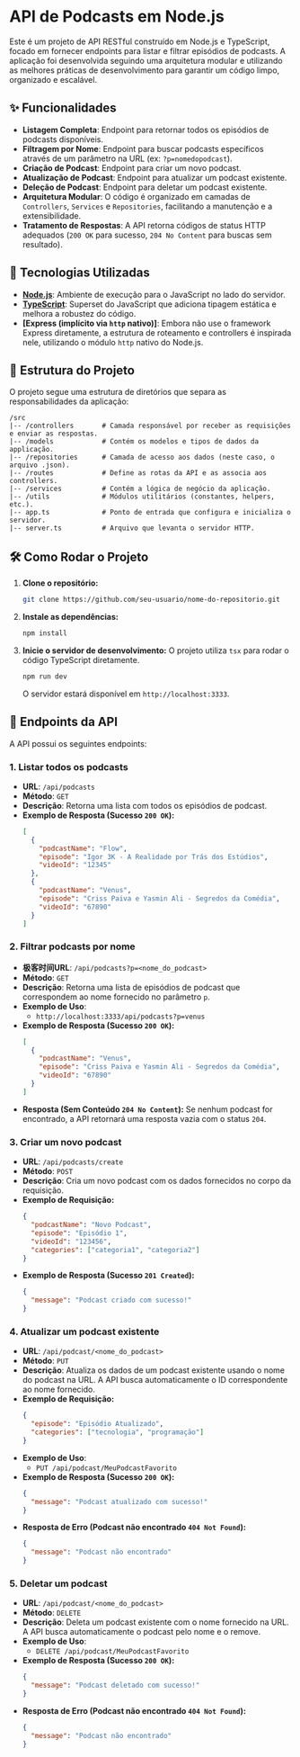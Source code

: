 # API de Podcasts em Node.js

Este é um projeto de API RESTful construído em Node.js e TypeScript, focado em fornecer endpoints para listar e filtrar episódios de podcasts. A aplicação foi desenvolvida seguindo uma arquitetura modular e utilizando as melhores práticas de desenvolvimento para garantir um código limpo, organizado e escalável.

## ✨ Funcionalidades

- **Listagem Completa**: Endpoint para retornar todos os episódios de podcasts disponíveis.
- **Filtragem por Nome**: Endpoint para buscar podcasts específicos através de um parâmetro na URL (ex: `?p=nomedopodcast`).
- **Criação de Podcast**: Endpoint para criar um novo podcast.
- **Atualização de Podcast**: Endpoint para atualizar um podcast existente.
- **Deleção de Podcast**: Endpoint para deletar um podcast existente.
- **Arquitetura Modular**: O código é organizado em camadas de `Controllers`, `Services` e `Repositories`, facilitando a manutenção e a extensibilidade.
- **Tratamento de Respostas**: A API retorna códigos de status HTTP adequados (`200 OK` para sucesso, `204 No Content` para buscas sem resultado).

## 🚀 Tecnologias Utilizadas

- **[Node.js](https://nodejs.org/)**: Ambiente de execução para o JavaScript no lado do servidor.
- **[TypeScript](https://www.typescriptlang.org/)**: Superset do JavaScript que adiciona tipagem estática e melhora a robustez do código.
- **[Express (implícito via `http` nativo)]**: Embora não use o framework Express diretamente, a estrutura de roteamento e controllers é inspirada nele, utilizando o módulo `http` nativo do Node.js.

## 📂 Estrutura do Projeto

O projeto segue uma estrutura de diretórios que separa as responsabilidades da aplicação:

```
/src
|-- /controllers       # Camada responsável por receber as requisições e enviar as respostas.
|-- /models            # Contém os modelos e tipos de dados da applicação.
|-- /repositories      # Camada de acesso aos dados (neste caso, o arquivo .json).
|-- /routes            # Define as rotas da API e as associa aos controllers.
|-- /services          # Contém a lógica de negócio da aplicação.
|-- /utils             # Módulos utilitários (constantes, helpers, etc.).
|-- app.ts             # Ponto de entrada que configura e inicializa o servidor.
|-- server.ts          # Arquivo que levanta o servidor HTTP.
```

## 🛠️ Como Rodar o Projeto

1. **Clone o repositório:**
   ```bash
   git clone https://github.com/seu-usuario/nome-do-repositorio.git
   ```

2. **Instale as dependências:**
   ```bash
   npm install
   ```

3. **Inicie o servidor de desenvolvimento:**
   O projeto utiliza `tsx` para rodar o código TypeScript diretamente.
   ```bash
   npm run dev
   ```
   O servidor estará disponível em `http://localhost:3333`.

## 📡 Endpoints da API

A API possui os seguintes endpoints:

### 1. Listar todos os podcasts

- **URL**: `/api/podcasts`
- **Método**: `GET`
- **Descrição**: Retorna uma lista com todos os episódios de podcast.
- **Exemplo de Resposta (Sucesso `200 OK`):**
  ```json
  [
    {
      "podcastName": "Flow",
      "episode": "Igor 3K - A Realidade por Trás dos Estúdios",
      "videoId": "12345"
    },
    {
      "podcastName": "Venus",
      "episode": "Criss Paiva e Yasmin Ali - Segredos da Comédia",
      "videoId": "67890"
    }
  ]
  ```

### 2. Filtrar podcasts por nome

- **极客时间URL**: `/api/podcasts?p=<nome_do_podcast>`
- **Método**: `GET`
- **Descrição**: Retorna uma lista de episódios de podcast que correspondem ao nome fornecido no parâmetro `p`.
- **Exemplo de Uso**:
  - `http://localhost:3333/api/podcasts?p=venus`
- **Exemplo de Resposta (Sucesso `200 OK`):**
  ```json
  [
    {
      "podcastName": "Venus",
      "episode": "Criss Paiva e Yasmin Ali - Segredos da Comédia",
      "videoId": "67890"
    }
  ]
  ```
- **Resposta (Sem Conteúdo `204 No Content`):**
  Se nenhum podcast for encontrado, a API retornará uma resposta vazia com o status `204`.

### 3. Criar um novo podcast

- **URL**: `/api/podcasts/create`
- **Método**: `POST`
- **Descrição**: Cria um novo podcast com os dados fornecidos no corpo da requisição.
- **Exemplo de Requisição:**
  ```json
  {
    "podcastName": "Novo Podcast",
    "episode": "Episódio 1",
    "videoId": "123456",
    "categories": ["categoria1", "categoria2"]
  }
  ```
- **Exemplo de Resposta (Sucesso `201 Created`):**
  ```json
  {
    "message": "Podcast criado com sucesso!"
  }
  ```

### 4. Atualizar um podcast existente

- **URL**: `/api/podcast/<nome_do_podcast>`
- **Método**: `PUT`
- **Descrição**: Atualiza os dados de um podcast existente usando o nome do podcast na URL. A API busca automaticamente o ID correspondente ao nome fornecido.
- **Exemplo de Requisição:**
  ```json
  {
    "episode": "Episódio Atualizado",
    "categories": ["tecnologia", "programação"]
  }
  ```
- **Exemplo de Uso**:
  - `PUT /api/podcast/MeuPodcastFavorito`
- **Exemplo de Resposta (Sucesso `200 OK`):**
  ```json
  {
    "message": "Podcast atualizado com sucesso!"
  }
  ```
- **Resposta de Erro (Podcast não encontrado `404 Not Found`):**
  ```json
  {
    "message": "Podcast não encontrado"
  }
  ```

### 5. Deletar um podcast

- **URL**: `/api/podcast/<nome_do_podcast>`
- **Método**: `DELETE`
- **Descrição**: Deleta um podcast existente com o nome fornecido na URL. A API busca automaticamente o podcast pelo nome e o remove.
- **Exemplo de Uso**:
  - `DELETE /api/podcast/MeuPodcastFavorito`
- **Exemplo de Resposta (Sucesso `200 OK`):**
  ```json
  {
    "message": "Podcast deletado com sucesso!"
  }
  ```
- **Resposta de Erro (Podcast não encontrado `404 Not Found`):**
  ```json
  {
    "message": "Podcast não encontrado"
  }
  ```
